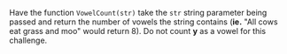 Have the function ```VowelCount(str)``` take the ```str``` string parameter being passed and return the number of vowels the string contains (**ie.** "All cows eat grass and moo" would return 8). Do not count **y** as a vowel for this challenge.
